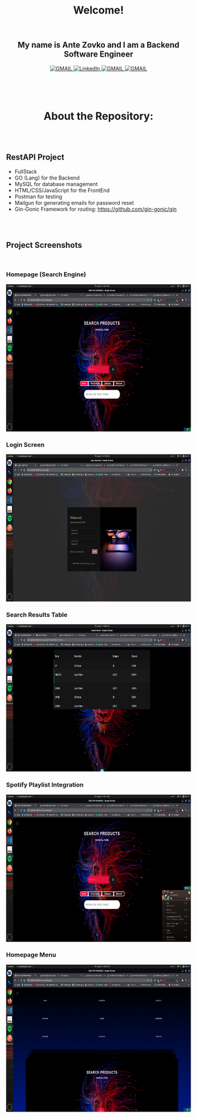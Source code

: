 
<h1 align="center"> Welcome!</h1>
<br>

<h2 align="center">My name is Ante Zovko and I am a Backend Software Engineer</h2> 

<p align= "center">
  <a href="https://mail.google.com/mail/u/0/?view=cm&fs=1&to=antezovko.az@gmail.com&tf=1">
      <img alt="GMAIL" src="https://img.shields.io/badge/Email-Contact-darkred?style=for-the-badge&logo=gmail&labelColor=grey&logoColor=white" />
    </a>
 <a href="https://www.linkedin.com/in/antezovko/">
      <img alt="LinkedIn" src="https://img.shields.io/badge/LinkedIn-Connect-Blue?style=for-the-badge&logo=LinkedIn" />
    </a>
   <a href="https://www.instagram.com/zovkoante23/">
      <img alt="GMAIL" src="https://img.shields.io/badge/Instagram-Follow-E1306C?style=for-the-badge&logo=Instagram&logoColor=white" />
    </a>
   <a href="https://www.facebook.com/ZovkoAntee/">
      <img alt="GMAIL" src="https://img.shields.io/badge/Facebook-Add%20Friend-darkblue?style=for-the-badge&logo=Facebook&logoColor=white" />
    </a>

  </p>

<br>
<br>
<br>


<h1 align="center">About the Repository:</h1>

<br>
<br>

## RestAPI Project
- FullStack
- GO (Lang) for the Backend
- MySQL for database management
- HTML/CSS/JavaScript for the FrontEnd
- Postman for testing
- Mailgun for generating emails for password reset
- Gin-Gonic Framework for routing: https://github.com/gin-gonic/gin

<br>
<br>


## Project Screenshots

<br>

### Homepage (Search Engine)

<img height="400" src="https://github.com/AnteZovko23/RestAPI-Go-MySQL/blob/master/screenshots/c.png">

<br>

### Login Screen

<img height="400" src="https://github.com/AnteZovko23/RestAPI-Go-MySQL/blob/master/screenshots/b.png">

<br>

### Search Results Table

<img height="400" src="https://github.com/AnteZovko23/RestAPI-Go-MySQL/blob/master/screenshots/a.png">

<br>

### Spotify Playlist Integration

<img height="400" src="https://github.com/AnteZovko23/RestAPI-Go-MySQL/blob/master/screenshots/d.png">

<br>

### Homepage Menu

<img height="400" src="https://github.com/AnteZovko23/RestAPI-Go-MySQL/blob/master/screenshots/e.png">

